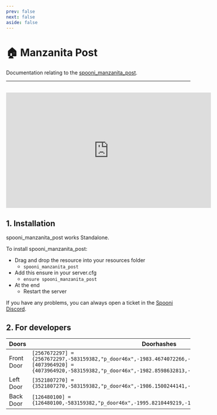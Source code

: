 ```yaml
---
prev: false
next: false
aside: false
---
```


# 🏠 Manzanita Post
Documentation relating to the [spooni_manzanita_post](https://spooni-mapping.tebex.io/package/6015623).

___
<br>
<iframe width="560" height="315" src="https://www.youtube.com/embed/V36KaY2dPUI?si=D65F4iV_WpX1FCKN" frameborder="0" allow="accelerometer; autoplay; clipboard-write; encrypted-media; gyroscope; picture-in-picture; web-share" allowfullscreen></iframe>

## 1. Installation
spooni_manzanita_post works Standalone.  

To install spooni_manzanita_post:
- Drag and drop the resource into your resources folder
  - `spooni_manzanita_post`
- Add this ensure in your server.cfg
  - `ensure spooni_manzanita_post`
- At the end
  - Restart the server

If you have any problems, you can always open a ticket in the [Spooni Discord](https://discord.gg/spooni).

## 2. For developers
| Doors                     | Doorhashes
|---------------------------|----------------------------------------------------------------------------------|
| Front Door                | `[2567672297] = {2567672297,-583159382,"p_door46x",-1983.4674072266,-1619.3206787109,117.15734863281}` <br> `[4073964920] = {4073964920,-583159382,"p_door46x",-1982.8598632813,-1621.4306640625,117.15734863281}`
| Left Door                 | `[3521807270] = {3521807270,-583159382,"p_door46x",-1986.1500244141,-1630.3759765625,117.16780090332}`
| Back Door                 | `[126480100] = {126480100,-583159382,"p_door46x",-1995.8210449219,-1616.8699951172,117.44277954102}`